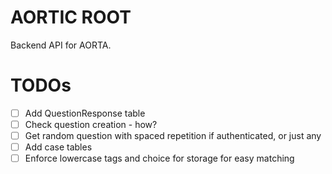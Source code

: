 # AORTIC ROOT

Backend API for AORTA.

# TODOs

- [ ] Add QuestionResponse table
- [ ] Check question creation - how?
- [ ] Get random question with spaced repetition if authenticated, or just any
- [ ] Add case tables
- [ ] Enforce lowercase tags and choice for storage for easy matching
